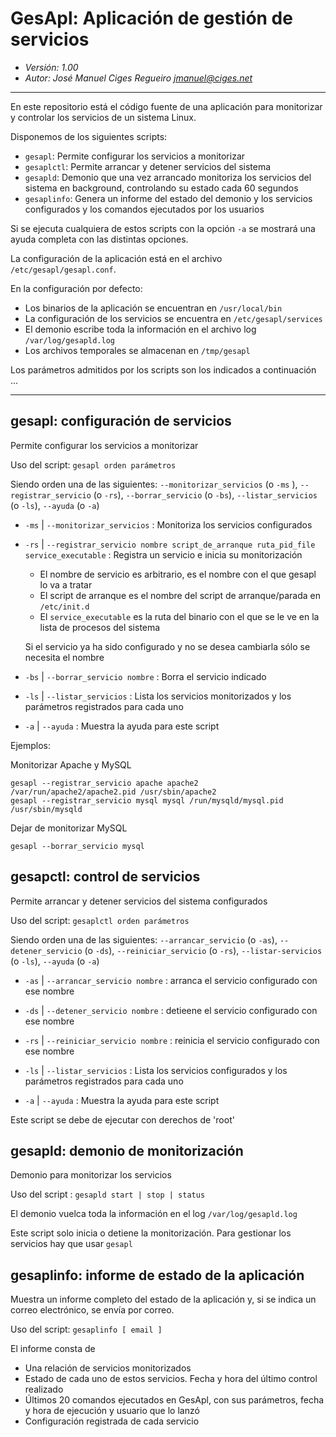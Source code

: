 # GesApl:  Aplicación de gestión de servicios

- *Versión: 1.00*
- *Autor: José Manuel Ciges Regueiro <jmanuel@ciges.net>*

---

En este repositorio está el código fuente de una aplicación para monitorizar y controlar los servicios de un sistema Linux.

Disponemos de los siguientes scripts:
- `gesapl`: Permite configurar los servicios a monitorizar
- `gesaplctl`:  Permite arrancar y detener servicios del sistema
- `gesapld`:  Demonio que una vez arrancado monitoriza los servicios del sistema en background, controlando su estado cada 60 segundos
- `gesaplinfo`:  Genera un informe del estado del demonio y los servicios configurados y los comandos ejecutados por los usuarios

Si se ejecuta cualquiera de estos scripts con la opción `-a` se mostrará una ayuda completa con las distintas opciones.

La configuración de la aplicación está en el archivo `/etc/gesapl/gesapl.conf`.

En la configuración por defecto:
- Los binarios de la aplicación se encuentran en `/usr/local/bin`
- La configuración de los servicios se encuentra en `/etc/gesapl/services`
- El demonio escribe toda la información en el archivo log `/var/log/gesapld.log`
- Los archivos temporales se almacenan en `/tmp/gesapl`

Los parámetros admitidos por los scripts son los indicados a continuación ...

---

## gesapl:  configuración de servicios

Permite configurar los servicios a monitorizar

Uso del script: `gesapl orden parámetros`

Siendo orden una de las siguientes: `--monitorizar_servicios` (o `-ms` ), `--registrar_servicio` (o `-rs`), `--borrar_servicio` (o `-bs`),  `--listar_servicios` (o `-ls`), `--ayuda` (o `-a`)

* `-ms` | `--monitorizar_servicios` :  Monitoriza los servicios configurados

* `-rs` | `--registrar_servicio nombre script_de_arranque ruta_pid_file service_executable` :  Registra un servicio e inicia su monitorización

    - El nombre de servicio es arbitrario, es el nombre con el que gesapl lo va a tratar
    - El script de arranque es el nombre del script de arranque/parada en `/etc/init.d`
    - El `service_executable` es la ruta del binario con el que se le ve en la lista de procesos del sistema

    Si el servicio ya ha sido configurado y no se desea cambiarla sólo se necesita el nombre

* `-bs` | `--borrar_servicio nombre` :  Borra el servicio indicado

* `-ls` | `--listar_servicios` :  Lista los servicios monitorizados y los parámetros registrados para cada uno

* `-a` | `--ayuda` :  Muestra la ayuda para este script

Ejemplos: 

Monitorizar Apache y MySQL

```
gesapl --registrar_servicio apache apache2 /var/run/apache2/apache2.pid /usr/sbin/apache2
gesapl --registrar_servicio mysql mysql /run/mysqld/mysql.pid /usr/sbin/mysqld
```

Dejar de monitorizar MySQL

```
gesapl --borrar_servicio mysql
```

## gesapctl:  control de servicios

Permite arrancar y detener servicios del sistema configurados

Uso del script: `gesaplctl orden parámetros`

Siendo orden una de las siguientes: `--arrancar_servicio` (o `-as`), `--detener_servicio`  (o `-ds`), `--reiniciar_servicio` (o `-rs`), `--listar-servicios` (o `-ls`), `--ayuda` (o `-a`)

* `-as` | `--arrancar_servicio nombre` :  arranca el servicio configurado con ese nombre

* `-ds` | `--detener_servicio nombre` :  detieene el servicio configurado con ese nombre

* `-rs` | `--reiniciar_servicio nombre` :  reinicia el servicio configurado con ese nombre

* `-ls` | `--listar_servicios` :  Lista los servicios configurados y los parámetros registrados para cada uno

* `-a` | `--ayuda` :  Muestra la ayuda para este script

Este script se debe de ejecutar con derechos de 'root'


## gesapld:  demonio de monitorización

Demonio para monitorizar los servicios

Uso del script : `gesapld start | stop | status`

El demonio vuelca toda la información en el log `/var/log/gesapld.log`

Este script solo inicia o detiene la monitorización. Para gestionar los servicios hay que usar `gesapl`


## gesaplinfo:  informe de estado de la aplicación

Muestra un informe completo del estado de la aplicación y, si se indica un correo electrónico, se envía por correo.

Uso del script: `gesaplinfo [ email ]`

El informe consta de
- Una relación de servicios monitorizados
- Estado de cada uno de estos servicios. Fecha y hora del último control realizado
- Últimos 20 comandos ejecutados en GesApl, con sus parámetros, fecha y hora de ejecución y usuario que lo lanzó
- Configuración registrada de cada servicio





